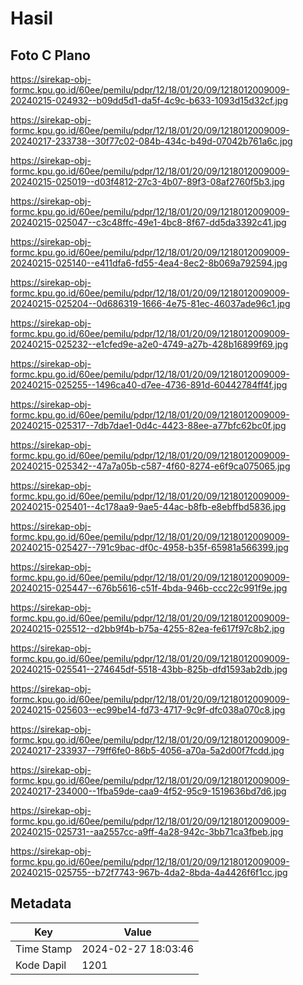 # Hasil

## Foto C Plano

https://sirekap-obj-formc.kpu.go.id/60ee/pemilu/pdpr/12/18/01/20/09/1218012009009-20240215-024932--b09dd5d1-da5f-4c9c-b633-1093d15d32cf.jpg

https://sirekap-obj-formc.kpu.go.id/60ee/pemilu/pdpr/12/18/01/20/09/1218012009009-20240217-233738--30f77c02-084b-434c-b49d-07042b761a6c.jpg

https://sirekap-obj-formc.kpu.go.id/60ee/pemilu/pdpr/12/18/01/20/09/1218012009009-20240215-025019--d03f4812-27c3-4b07-89f3-08af2760f5b3.jpg

https://sirekap-obj-formc.kpu.go.id/60ee/pemilu/pdpr/12/18/01/20/09/1218012009009-20240215-025047--c3c48ffc-49e1-4bc8-8f67-dd5da3392c41.jpg

https://sirekap-obj-formc.kpu.go.id/60ee/pemilu/pdpr/12/18/01/20/09/1218012009009-20240215-025140--e411dfa6-fd55-4ea4-8ec2-8b069a792594.jpg

https://sirekap-obj-formc.kpu.go.id/60ee/pemilu/pdpr/12/18/01/20/09/1218012009009-20240215-025204--0d686319-1666-4e75-81ec-46037ade96c1.jpg

https://sirekap-obj-formc.kpu.go.id/60ee/pemilu/pdpr/12/18/01/20/09/1218012009009-20240215-025232--e1cfed9e-a2e0-4749-a27b-428b16899f69.jpg

https://sirekap-obj-formc.kpu.go.id/60ee/pemilu/pdpr/12/18/01/20/09/1218012009009-20240215-025255--1496ca40-d7ee-4736-891d-60442784ff4f.jpg

https://sirekap-obj-formc.kpu.go.id/60ee/pemilu/pdpr/12/18/01/20/09/1218012009009-20240215-025317--7db7dae1-0d4c-4423-88ee-a77bfc62bc0f.jpg

https://sirekap-obj-formc.kpu.go.id/60ee/pemilu/pdpr/12/18/01/20/09/1218012009009-20240215-025342--47a7a05b-c587-4f60-8274-e6f9ca075065.jpg

https://sirekap-obj-formc.kpu.go.id/60ee/pemilu/pdpr/12/18/01/20/09/1218012009009-20240215-025401--4c178aa9-9ae5-44ac-b8fb-e8ebffbd5836.jpg

https://sirekap-obj-formc.kpu.go.id/60ee/pemilu/pdpr/12/18/01/20/09/1218012009009-20240215-025427--791c9bac-df0c-4958-b35f-65981a566399.jpg

https://sirekap-obj-formc.kpu.go.id/60ee/pemilu/pdpr/12/18/01/20/09/1218012009009-20240215-025447--676b5616-c51f-4bda-946b-ccc22c991f9e.jpg

https://sirekap-obj-formc.kpu.go.id/60ee/pemilu/pdpr/12/18/01/20/09/1218012009009-20240215-025512--d2bb9f4b-b75a-4255-82ea-fe617f97c8b2.jpg

https://sirekap-obj-formc.kpu.go.id/60ee/pemilu/pdpr/12/18/01/20/09/1218012009009-20240215-025541--274645df-5518-43bb-825b-dfd1593ab2db.jpg

https://sirekap-obj-formc.kpu.go.id/60ee/pemilu/pdpr/12/18/01/20/09/1218012009009-20240215-025603--ec99be14-fd73-4717-9c9f-dfc038a070c8.jpg

https://sirekap-obj-formc.kpu.go.id/60ee/pemilu/pdpr/12/18/01/20/09/1218012009009-20240217-233937--79ff6fe0-86b5-4056-a70a-5a2d00f7fcdd.jpg

https://sirekap-obj-formc.kpu.go.id/60ee/pemilu/pdpr/12/18/01/20/09/1218012009009-20240217-234000--1fba59de-caa9-4f52-95c9-1519636bd7d6.jpg

https://sirekap-obj-formc.kpu.go.id/60ee/pemilu/pdpr/12/18/01/20/09/1218012009009-20240215-025731--aa2557cc-a9ff-4a28-942c-3bb71ca3fbeb.jpg

https://sirekap-obj-formc.kpu.go.id/60ee/pemilu/pdpr/12/18/01/20/09/1218012009009-20240215-025755--b72f7743-967b-4da2-8bda-4a4426f6f1cc.jpg


## Metadata

| Key        | Value               |
| ---------- | ------------------- |
| Time Stamp | 2024-02-27 18:03:46 |
| Kode Dapil | 1201                |



